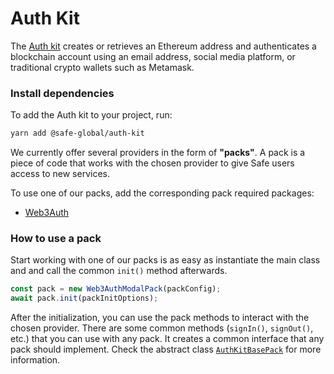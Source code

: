 # Auth Kit

The [Auth kit](https://github.com/safe-global/safe-core-sdk/tree/main/packages/auth-kit) creates or retrieves an Ethereum address and authenticates a blockchain account using an email address, social media platform, or traditional crypto wallets such as Metamask.

### Install dependencies

To add the Auth kit to your project, run:

```bash
yarn add @safe-global/auth-kit
```

We currently offer several providers in the form of **"packs"**. A pack is a piece of code that works with the chosen provider to give Safe users access to new services.

To use one of our packs, add the corresponding pack required packages:

- [Web3Auth](./Web3AuthModalPack.md#install)

### How to use a pack

Start working with one of our packs is as easy as instantiate the main class and and call the common `init()` method afterwards.

```typescript
const pack = new Web3AuthModalPack(packConfig);
await pack.init(packInitOptions);
```

After the initialization, you can use the pack methods to interact with the chosen provider. There are some common methods (`signIn()`, `signOut()`, etc.) that you can use with any pack. It creates a common interface that any pack should implement. Check the abstract class [`AuthKitBasePack`](./AuthKitBasePack.md) for more information.

